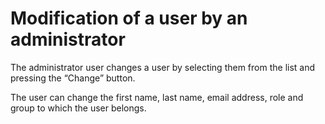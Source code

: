 # Modification of a user by an administrator

The administrator user changes a user by selecting them from the list and pressing the “Change” button.

The user can change the first name, last name, email address, role and group to which the user belongs.